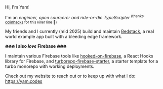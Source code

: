 Hi, I'm Yam!

I'm an _engineer, open sourcerer and ride-or-die TypeScripter_ <sup>(thanks [colinhacks](https://github.com/colinhacks) for this killer line 🍻)</sup>

My friends and I currently (mid 2025) build and maintain [Bedstack](https://agnyz.github.io/bedstack), a real world example app built with a bleeding edge framework. 

**🔥🔥🔥 I also _love_ Firebase 🔥🔥🔥**

I maintain various Firebase tools like [hooked-on-firebase](https://github.com/yamcodes/hooked-on-firebase), a React Hooks library for Firebase, and [turborepo-firebase-starter](https://github.com/yamcodes/turborepo-firebase-starter), a starter template for a turbo monorepo with working deployments.

Check out my website to reach out or to keep up with what I do: https://yam.codes
